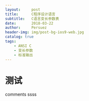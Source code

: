 ```yaml
---
layout:     post
title:      C程序设计语言
subtitle:   C语言变长参数表
date:       2018-03-22
author:     Persuez
header-img: img/post-bg-ios9-web.jpg
catalog: true
tags:
    - ANSI C
    - 变长参数
    - 标准输出
---
```

# 测试
comments
ssss
